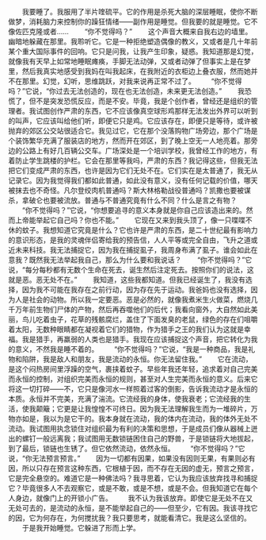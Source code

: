 　　我要睡了。我服用了半片喹硫平。它的作用是杀死大脑的深层睡眠，使你不断做梦，消耗脑力来控制你的躁狂情绪——副作用是睡觉。但我要的就是睡觉。它不像佐匹克隆或者……
　　“你不觉得吗？”
　　这个声音大概来自我右边的墙里。幽暗地躲藏在那里。我聆听它。它是一种拒绝塑造偶像的教义，又或者是几十年前某个重大国际事件的回响。它只是问我，让我产生印象，疑惑。我知道那是幻觉，就像我有天早上如常地睡眠瘫痪，手脚无法动弹，又或者动弹了但事实上是在梦里，然后我真实地感受到我妈在叫我起床，在我附近的衣柜边上叠衣服，然而她并不在那里。幻觉，幻听，思维跳跃，对我来说再正常不过了。
　　“你不觉得吗？”它说，“你过去无法创造的，现在也无法创造，未来更无法创造。”
　　我恐慌了，但不是突发恐慌反应，而是不安。毕竟，我是个创作者，曾经还是组织的管理者。我试图创作严肃的东西，它不应该像真空球形鸡那样无法发出外界可以听到的叫声，它应该叫给他们听，即便它只是鸡。它应该存在，即便只是等待，或许被抛弃的郊区公交站很适合它。我见过它，它在那个没落购物广场旁边，那个广场是个装饰繁华充满了服装店的地方，然而开在郊区，到了晚上空无一人地亮着。那旁边的公路上有好几百辆公交车。广场深处是一个培训学校，我曾经工作的地方，有着防止学生跳楼的护栏。它会在那里等我吗，严肃的东西？我记得这些，但我无法把它们变成严肃的东西，也许是因为它们无处不在。它们实在是太普通了，我无从记录它。因为我觉得我们都如此普通，如此没有意义，没有任何记载的价值，哪天被抹去也不奇怪。凡尔登绞肉机普通吗？斯大林格勒战役普通吗？凯撒也要被谋杀，拿破仑也要被流放。普通与不普通究竟有什么不同？什么是言之有物？
　　“你不觉得吗？”它说，“你想要追寻的意义本身就是你自己应该造出来的。然而上帝能举起它自己吗？你也不能。”
　　它现在又来到我头顶了，像一只喋喋不休的蚊子。我想知道它究竟是什么？它也许是严肃的东西，是二十世纪最有影响力的意识形态，是我的灵魂伴侣寄给我的预告信，人人平等或完全自由，飞升之道或近未来科技。我无法捕捉它，因为我在捕捉虱子，我周身布满了虱子。谁会如此在意我？既然我无法举起我自己，那么为什么要和我说话？
　　“你不觉得吗？”它说，“每分每秒都有无数个生命在死去，诞生然后注定死去。按照你们的说法，这就是恶。恶无处不在。”
　　我知道，这些我都知道。但我已经诞生了，我没有选择，因为我不可能在我存在之前行动，因为存在先于运动。我爸妈也没有选择，因为人是社会的动物。所以我一定要恶。恶是必然的，就像我煮米生火做菜，燃烧几千万年前生物们尸体的产物，然后再吞噬他们的后代；我看向窗外，大自然如此美丽，鸟儿吃着虫子，花草的残骸腐烂，盖住了下面发臭的老鼠，绿色的存在们咀嚼着太阳，无数种眼睛都在凝视着它们的猎物，作为猎手之王的我们认为这就是幸福。我是猎手，再羸弱的人类也是猎手。我现在应该捕捉这个声音，把它转化为我的意义，不然我是睡不着的。
　　“你不觉得吗？”它说，“我是一种商品，我是礼物和陷阱，我是敌人和朋友，我是流动的永恒。你无法留住我。”
　　它在流动，是这个闷热房间里浮躁的空气，裹挟着蚊子。早些年我还年轻，追求着对自己完美而永恒的控制，对组织完美而永恒的规则，甚至对人生完美而永恒的意义。后来它将这一切打碎——不，它只是像河水一样照着过客的倒影，告诉我流动才是永恒的本质。永恒并不完美，充满了湍流。它流经我的身体，使我衰老；它流经我的生活，使我颠簸；它更是让我惶惶不可终日。因为我无法理解我生而为一堆碎片，万物亦如是，我以为是它干的。我本身就在流动，我的体内在流动，我的体外无处不流动。我试图用执念锁住对组织最为有利的决策和思想，于是成员们像从器械上迸出的螺钉一般远离我；我试图用无数锁链困住自己的野兽，于是锁链将大地拔起，到了最后，锁链也生锈了。但它依然流动，依然永恒。
　　“你不觉得吗？”它说，“你无法预言预言。”
　　因为一切都有因果，如果没有因则无果，有果则必有因，所以只存在预言这种东西，它根植于因，而不存在无因的虚无，预言之预言，它是完全悬空的。难道它是一种佛法吗？我寻思着，它认为我应该放弃找寻和捕捉它？毕竟很多人不去观察它，或是不敢，或是不想，或是不会。但我知道它在每个人身边，就像门上的开锁小广告。
　　我不认为我该放弃。即使它是无处不在又无处可去的，是流动的永恒，是不能举起自己的——但至少，它有因。我该寻找它的因，它为何存在，为何搅扰我？我只要思考，就能看清它。我是这么坚信的。
　　于是我开始睡觉。它躲进了形而上学。

<!-- ##{"timestamp":1747711970}## -->